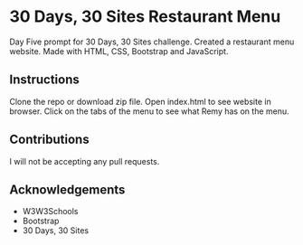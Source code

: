 # 30 Days, 30 Sites Restaurant Menu
Day Five prompt for 30 Days, 30 Sites challenge. Created a restaurant menu website. Made with HTML, CSS, Bootstrap and JavaScript.

## Instructions
Clone the repo or download zip file. Open index.html to see website in browser. Click on the tabs of the menu to see what Remy has on the menu.

## Contributions
I will not be accepting any pull requests.

## Acknowledgements
* W3W3Schools
* Bootstrap
* 30 Days, 30 Sites
